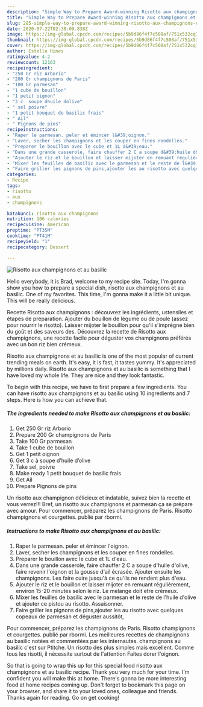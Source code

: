 ```yaml
---
description: "Simple Way to Prepare Award-winning Risotto aux champignons et au basilic"
title: "Simple Way to Prepare Award-winning Risotto aux champignons et au basilic"
slug: 285-simple-way-to-prepare-award-winning-risotto-aux-champignons-et-au-basilic
date: 2020-07-22T02:38:09.838Z
image: https://img-global.cpcdn.com/recipes/5b9d86f4f7c508af/751x532cq70/risotto-aux-champignons-et-au-basilic-photo-principale-de-la-recette.jpg
thumbnail: https://img-global.cpcdn.com/recipes/5b9d86f4f7c508af/751x532cq70/risotto-aux-champignons-et-au-basilic-photo-principale-de-la-recette.jpg
cover: https://img-global.cpcdn.com/recipes/5b9d86f4f7c508af/751x532cq70/risotto-aux-champignons-et-au-basilic-photo-principale-de-la-recette.jpg
author: Estelle Hines
ratingvalue: 4.2
reviewcount: 12163
recipeingredient:
- "250 Gr riz Arborio"
- "200 Gr champignons de Paris"
- "100 Gr parmesan"
- "1 cube de bouillon"
- "1 petit oignon"
- "3 c  soupe dhuile dolive"
- " sel poivre"
- "1 petit bouquet de basilic frais"
- " Ail"
- " Pignons de pins"
recipeinstructions:
- "Raper le parmesan. peler et émincer l&#39;oignon."
- "Laver, secher les champignons et les couper en fines rondelles."
- "Preparer le bouillon avec le cube et 1L d&#39;eau."
- "Dans une grande casserole, faire chauffer 2 C a soupe d&#39;huile d&#39;olive, faire revenir l&#39;oignon et la gousse d&#39;ail écrasée. Ajouter ensuite les champignons. Les faire cuire jusqu&#39;à ce qu&#39;ils ne rendent plus d&#39;eau."
- "Ajouter le riz et le bouillon et laisser mijoter en remuant régulièrement, environ 15-20 minutes selon le riz. Le melange doit etre crémeux."
- "Mixer les feuilles de basilic avec le parmesan et le reste de l&#39;huile d&#39;olive et ajouter ce pistou au risotto. Assaisonner."
- "Faire griller les pignons de pins,ajouter les au risotto avec quelques copeaux de parmesan et déguster aussitôt,"
categories:
- Recipe
tags:
- risotto
- aux
- champignons

katakunci: risotto aux champignons 
nutrition: 106 calories
recipecuisine: American
preptime: "PT35M"
cooktime: "PT41M"
recipeyield: "1"
recipecategory: Dessert

---
```



![Risotto aux champignons et au basilic](https://img-global.cpcdn.com/recipes/5b9d86f4f7c508af/751x532cq70/risotto-aux-champignons-et-au-basilic-photo-principale-de-la-recette.jpg)

Hello everybody, it is Brad, welcome to my recipe site. Today, I'm gonna show you how to prepare a special dish, risotto aux champignons et au basilic. One of my favorites. This time, I'm gonna make it a little bit unique. This will be really delicious.

Recette Risotto aux champignons : découvrez les ingrédients, ustensiles et étapes de préparation. Ajouter du bouillon de légume ou de poule (assez pour nourrir le risotto). Laisser mijoter le bouillon pour qu&#39;il s&#39;imprègne bien du goût et des saveurs des. Découvrez la recette de Risotto aux champignons, une recette facile pour déguster vos champignons préférés avec un bon riz bien crémeux.

Risotto aux champignons et au basilic is one of the most popular of current trending meals on earth. It's easy, it is fast, it tastes yummy. It's appreciated by millions daily. Risotto aux champignons et au basilic is something that I have loved my whole life. They are nice and they look fantastic.


To begin with this recipe, we have to first prepare a few ingredients. You can have risotto aux champignons et au basilic using 10 ingredients and 7 steps. Here is how you can achieve that.

<!--inarticleads1-->

##### The ingredients needed to make Risotto aux champignons et au basilic:

1. Get 250 Gr riz Arborio
1. Prepare 200 Gr champignons de Paris
1. Take 100 Gr parmesan
1. Take 1 cube de bouillon
1. Get 1 petit oignon
1. Get 3 c à soupe d’huile d’olive
1. Take  sel, poivre
1. Make ready 1 petit bouquet de basilic frais
1. Get  Ail
1. Prepare  Pignons de pins


Un risotto aux champignon délicieux et indatable, suivez bien la recette et vous verrez!!! Bref, un risotto aux champignons et parmesan ça se prépare avec amour. Pour commencer, préparez les champignons de Paris. Risotto champignons et courgettes. publié par rbormi. 

<!--inarticleads2-->

##### Instructions to make Risotto aux champignons et au basilic:

1. Raper le parmesan. peler et émincer l&#39;oignon.
1. Laver, secher les champignons et les couper en fines rondelles.
1. Preparer le bouillon avec le cube et 1L d&#39;eau.
1. Dans une grande casserole, faire chauffer 2 C a soupe d&#39;huile d&#39;olive, faire revenir l&#39;oignon et la gousse d&#39;ail écrasée. Ajouter ensuite les champignons. Les faire cuire jusqu&#39;à ce qu&#39;ils ne rendent plus d&#39;eau.
1. Ajouter le riz et le bouillon et laisser mijoter en remuant régulièrement, environ 15-20 minutes selon le riz. Le melange doit etre crémeux.
1. Mixer les feuilles de basilic avec le parmesan et le reste de l&#39;huile d&#39;olive et ajouter ce pistou au risotto. Assaisonner.
1. Faire griller les pignons de pins,ajouter les au risotto avec quelques copeaux de parmesan et déguster aussitôt,


Pour commencer, préparez les champignons de Paris. Risotto champignons et courgettes. publié par rbormi. Les meilleures recettes de champignons au basilic notées et commentées par les internautes. champignons au basilic c&#39;est sur Ptitche. Un risotto des plus simples mais excellent. Comme tous les risotti, il nécessite surtout de l&#39;attention Faites dorer l&#39;oignon. 

So that is going to wrap this up for this special food risotto aux champignons et au basilic recipe. Thank you very much for your time. I'm confident you will make this at home. There's gonna be more interesting food at home recipes coming up. Don't forget to bookmark this page on your browser, and share it to your loved ones, colleague and friends. Thanks again for reading. Go on get cooking!
